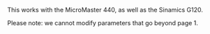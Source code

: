This works with the MicroMaster 440, as well as the Sinamics G120.

Please note: we cannot modify parameters that go beyond page 1.
